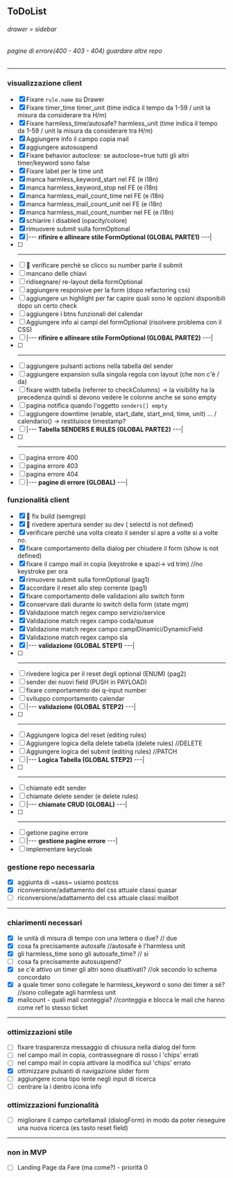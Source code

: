 ## ToDoList

###### drawer = sidebar

###### pagine di errore(400 - 403 - 404) guardare altre repo

<hr>

### visualizzazione client

- [x] Fixare `rule.name` su Drawer
- [x] Fixare timer_time timer_unit (time indica il tempo da 1-59 / unit la misura da considerare tra H/m)
- [x] Fixare harmless_time/autosafe? harmless_unit (time indica il tempo da 1-59 / unit la misura da considerare tra H/m)
- [x] Aggiungere info il campo copia mail
- [x] aggiungere autosuspend
- [x] Fixare behavior autoclose: se autoclose=true tutti gli altri timer/keyword sono false
- [x] Fixare label per le time unit
- [x] manca harmless_keyword_start nel FE (e i18n)
- [x] manca harmless_keyword_stop nel FE (e i18n)
- [x] manca harmless_mail_count_time nel FE (e i18n)
- [x] manca harmless_mail_count_unit nel FE (e i18n)
- [x] manca harmless_mail_count_number nel FE (e i18n)
- [x] schiarire i disabled (opacity/colore)
- [x] rimuovere submit sulla formOptional
- [x] |--- <b>rifinire e allineare stile FormOptional (GLOBAL PARTE1)</b> ---|
- [ ] -------------------------------------------------------------------------
- [ ] :rotating_light: verificare perchè se clicco su number parte il submit
- [ ] mancano delle chiavi
- [ ] ridisegnare/ re-layout della formOptional
- [ ] aggiungere responsive per la form (dopo refactoring css)
- [ ] aggiungere un highlight per far capire quali sono le opzioni disponibili dopo un certo check
- [ ] aggiungere i btns funzionali del calendar
- [ ] Aggiungere info ai campi del formOptional (risolvere problema con il CSS)
- [ ] |--- <b>rifinire e allineare stile FormOptional (GLOBAL PARTE2)</b> ---|
- [ ] -------------------------------------------------------------------------
- [ ] aggiungere pulsanti actions nella tabella del sender
- [ ] aggiungere expansion sulla singola regola con layout (che non c'è / da)
- [ ] fixare width tabella (referrer to checkColumns) -> la visibility ha la precedenza quindi si devono vedere le colonne anche se sono empty
- [ ] pagina notifica quando l'oggetto `senders[] empty`
- [ ] aggiungere downtime (enable, start_date, start_end, time, unit) ... / calendario() -> restituisce timestamp?
- [ ] |--- <b>Tabella SENDERS E RULES (GLOBAL PARTE2)</b> ---|
- [ ] -------------------------------------------------------------------------
- [ ] pagina errore 400
- [ ] pagina errore 403
- [ ] pagina errore 404
- [ ] |--- <b>pagine di errore (GLOBAL)</b> ---|

### funzionalità client

- [x] :rotating_light: fix build (semgrep)
- [x] :rotating_light: rivedere apertura sender su dev ( selectd is not defined)
- [x] verificare perchè una volta creato il sender si apre a volte si a volte no.
- [x] fixare comportamento della dialog per chiudere il form (show is not defined)
- [x] fixare il campo mail in copia (keystroke e spazi-> vd trim) //no keystroke per ora
- [x] rimuovere submit sulla formOptional (pag1)
- [x] accordare il reset allo step corrente (pag1)
- [x] fixare comportamento delle validazioni allo switch form
- [x] conservare dati durante lo switch della form (state mgm)
- [x] Validazione match regex campo servizio/service
- [x] Validazione match regex campo coda/queue
- [x] Validazione match regex campo campiDinamici/DynamicField
- [x] Validazione match regex campo sla
- [x] |--- <b>validazione (GLOBAL STEP1)</b> ---|
- [ ] -----------------------------------------------------------
- [ ] rivedere logica per il reset degli optional (ENUM) (pag2)
- [ ] sender dei nuovi field (PUSH in PAYLOAD)
- [ ] fixare comportamento dei q-input number
- [ ] sviluppo comportamento calendar
- [ ] |--- <b>validazione (GLOBAL STEP2)</b> ---|
- [ ] -----------------------------------------------------------
- [ ] Aggiungere logica del reset (editing rules)
- [ ] Aggiungere logica della delete tabella (delete rules) //DELETE
- [ ] Aggiungere logica del submit (editing rules) //PATCH
- [ ] |--- <b>Logica Tabella (GLOBAL STEP2)</b> ---|
- [ ] -----------------------------------------------------------
- [ ] chiamate edit sender
- [ ] chiamate delete sender (e delete rules)
- [ ] |--- <b>chiamate CRUD (GLOBAL)</b> ---|
- [ ] -----------------------------------------------------------
- [ ] getione pagine errore
- [ ] |--- <b>gestione pagine errore</b> ---|
- [ ] implementare keycloak

### gestione repo necessaria

- [x] aggiunta di ~sass~ usiamo postcss
- [x] riconversione/adattamento del css attuale classi quasar
- [ ] riconversione/adattamento del css attuale classi mailbot

<hr>

### chiarimenti necessari

- [x] le unità di misura di tempo con una lettera o due? // due
- [x] cosa fa precisamente autosafe //autosafe è l'harmless unit
- [x] gli harmless_time sono gli autosafe_time? // si
- [ ] cosa fa precisamente autosuspend?
- [x] se c'è attivo un timer gli altri sono disattivati? //ok secondo lo schema concordato
- [x] a quale timer sono collegate le harmless_keyword o sono dei timer a sè? //sono collegate agli harmless unit
- [x] mailcount - quali mail conteggia? //conteggia e blocca le mail che hanno come ref lo stesso ticket

<hr>

### ottimizzazioni stile

- [ ] fixare trasparenza messaggio di chiusura nella dialog del form
- [ ] nel campo mail in copia, contrassegnare di rosso i 'chips' errati
- [ ] nel campo mail in copia attivare la modifica sul 'chips' errato
- [x] ottimizzare pulsanti di navigazione slider form
- [ ] aggiungere icona tipo lente negli input di ricerca
- [ ] centrare la i dentro icona info

### ottimizzazioni funzionalità
- [ ] migliorare il campo cartellamail (dialogForm) in modo da poter rieseguire una nuova ricerca (es tasto reset field)

<hr>

### non in MVP

- [ ] Landing Page da Fare (ma come?) - priorità 0
